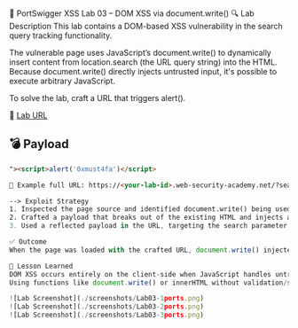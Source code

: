 🧪 PortSwigger XSS Lab 03 – DOM XSS via document.write()
🔍 Lab Description
This lab contains a DOM-based XSS vulnerability in the search query tracking functionality.

The vulnerable page uses JavaScript’s document.write() to dynamically insert content from location.search (the URL query string) into the HTML. Because document.write() directly injects untrusted input, it's possible to execute arbitrary JavaScript.

To solve the lab, craft a URL that triggers alert().

🔗 [Lab URL](https://portswigger.net/web-security/cross-site-scripting/dom-based/lab-document-write-sink)

## 💣 Payload
```html
"><script>alert('0xmust4fa')</script>

📌 Example full URL: https://<your-lab-id>.web-security-academy.net/?search="><script>alert('0xmust4fa')</script>

--> Exploit Strategy
1. Inspected the page source and identified document.write() being used to write the search parameter (location.search) directly into the DOM.
2. Crafted a payload that breaks out of the existing HTML and injects a <script> tag.
3. Used a reflected payload in the URL, targeting the search parameter.

✅ Outcome
When the page was loaded with the crafted URL, document.write() injected the raw input directly into the HTML, executing the JavaScript and triggering the alert — lab solved.

🧠 Lesson Learned
DOM XSS occurs entirely on the client-side when JavaScript handles untrusted input insecurely.
Using functions like document.write() or innerHTML without validation/sanitization can lead to easy exploitation.

![Lab Screenshot](./screenshots/Lab03-1ports.png)
![Lab Screenshot](./screenshots/Lab03-2ports.png)
![Lab Screenshot](./screenshots/Lab03-3ports.png)